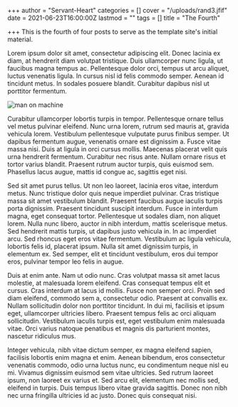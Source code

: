 +++
author = "Servant-Heart"
categories = []
cover = "/uploads/rand3.jfif"
date = 2021-06-23T16:00:00Z
lastmod = ""
tags = []
title = "The Fourth"

+++
This is the fourth of four posts to serve as the template site's initial material.

<!--more-->

Lorem ipsum dolor sit amet, consectetur adipiscing elit. Donec lacinia ex diam, at hendrerit diam volutpat tristique. Duis ullamcorper nunc ligula, ut faucibus magna tempus ac. Pellentesque dolor orci, tempus ut arcu aliquet, luctus venenatis ligula. In cursus nisl id felis commodo semper. Aenean id tincidunt metus. In sodales posuere blandit. Curabitur dapibus nisl ut porttitor fermentum.

![man on machine](https://images.unsplash.com/photo-1623038896266-4c387b63173e?crop=entropy&cs=tinysrgb&fit=crop&fm=jpg&h=600&ixlib=rb-1.2.1&q=80&w=800)

Curabitur ullamcorper lobortis turpis in tempor. Pellentesque ornare tellus vel metus pulvinar eleifend. Nunc urna lorem, rutrum sed mauris at, gravida vehicula lorem. Vestibulum pellentesque vulputate purus finibus semper. Ut dapibus fermentum augue, venenatis ornare est dignissim a. Fusce vitae massa nisi. Duis at ligula in orci cursus mollis. Maecenas placerat velit quis urna hendrerit fermentum. Curabitur nec risus ante. Nullam ornare risus et tortor varius blandit. Praesent rutrum auctor turpis, quis euismod sem. Phasellus lacus augue, mattis id congue ac, sagittis eget nisi.

Sed sit amet purus tellus. Ut non leo laoreet, lacinia eros vitae, interdum metus. Nunc tristique dolor quis neque imperdiet pulvinar. Cras tristique massa sit amet vestibulum blandit. Praesent faucibus augue iaculis turpis porta dignissim. Praesent tincidunt suscipit interdum. Fusce in interdum magna, eget consequat tortor. Pellentesque ut sodales diam, non aliquet lorem. Nulla nunc libero, auctor in nibh interdum, mattis scelerisque metus. Sed hendrerit mattis turpis, ut dapibus justo vehicula in. In ac imperdiet arcu. Sed rhoncus eget eros vitae fermentum. Vestibulum ac ligula vehicula, lobortis felis id, placerat ipsum. Nulla sit amet dignissim turpis, in elementum ex. Sed semper, elit et tincidunt vestibulum, eros dui tempor eros, pulvinar tempor leo felis in augue.

Duis at enim ante. Nam ut odio nunc. Cras volutpat massa sit amet lacus molestie, at malesuada lorem eleifend. Cras consequat tempus elit et cursus. Cras interdum at lacus id mollis. Fusce non semper orci. Proin sed diam eleifend, commodo sem a, consectetur odio. Praesent at convallis ex. Nullam sollicitudin dolor non porttitor tincidunt. In dui mi, facilisis et ipsum eget, ullamcorper ultricies libero. Praesent tempus felis ac orci aliquam sollicitudin. Vestibulum iaculis turpis est, eget vestibulum enim malesuada vitae. Orci varius natoque penatibus et magnis dis parturient montes, nascetur ridiculus mus.

Integer vehicula, nibh vitae dictum semper, ex magna eleifend sapien, facilisis lobortis enim magna et enim. Aenean bibendum, eros consectetur venenatis commodo, odio urna luctus nunc, eu condimentum neque nisl eu mi. Vivamus dignissim euismod sem vitae ultricies. Sed rutrum laoreet ipsum, non laoreet ex varius et. Sed arcu elit, elementum nec mollis sed, eleifend in turpis. Duis tempus libero vitae gravida sagittis. Donec non nibh nec urna fringilla ultricies id ac justo. Donec quis consequat nisi.